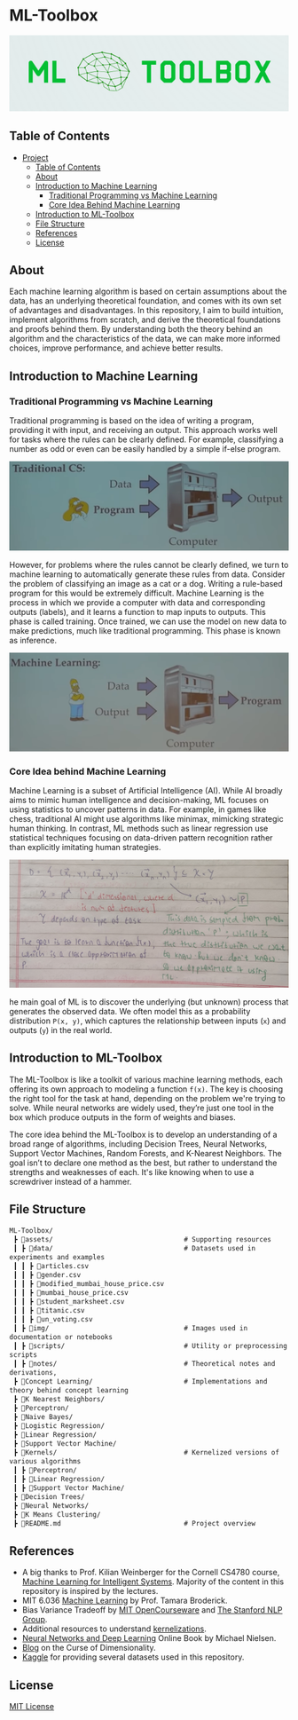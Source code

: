 # ML-Toolbox

<p align="center">
    <img src="assets/img/logo.png" alt="logo">
</p>

## Table of Contents

- [Project](#ml-toolbox)
  - [Table of Contents](#table-of-contents)
  - [About](#about)
  - [Introduction to Machine Learning](#introduction-to-machine-learning)
    - [Traditional Programming vs Machine Learning](#traditional-programming-vs-machine-learning)
    - [Core Idea Behind Machine Learning](#core-idea-behind-machine-learning)
  - [Introduction to ML-Toolbox](#introduction-to-ml-toolbox)
  - [File Structure](#file-structure)
  - [References](#references)
  - [License](#license)

## About

Each machine learning algorithm is based on certain assumptions about the data, has an underlying theoretical foundation, and comes with its own set of advantages and disadvantages. In this repository, I aim to build intuition, implement algorithms from scratch, and derive the theoretical foundations and proofs behind them. By understanding both the theory behind an algorithm and the characteristics of the data, we can make more informed choices, improve performance, and achieve better results.

## Introduction to Machine Learning

### Traditional Programming vs Machine Learning

Traditional programming is based on the idea of writing a program, providing it with input, and receiving an output. This approach works well for tasks where the rules can be clearly defined. For example, classifying a number as odd or even can be easily handled by a simple if-else program.

<img src = "assets/img/Traditional CS.png" alt="ML">

However, for problems where the rules cannot be clearly defined, we turn to machine learning to automatically generate these rules from data. Consider the problem of classifying an image as a cat or a dog. Writing a rule-based program for this would be extremely difficult. Machine Learning is the process in which we provide a computer with data and corresponding outputs (labels), and it learns a function to map inputs to outputs. This phase is called training. Once trained, we can use the model on new data to make predictions, much like traditional programming. This phase is known as inference.

<img src = "assets/img/ML.png" alt="ML">

### Core Idea behind Machine Learning

Machine Learning is a subset of Artificial Intelligence (AI). While AI broadly aims to mimic human intelligence and decision-making, ML focuses on using statistics to uncover patterns in data. For example, in games like chess, traditional AI might use algorithms like minimax, mimicking strategic human thinking. In contrast, ML methods such as linear regression use statistical techniques focusing on data-driven pattern recognition rather than explicitly imitating human strategies.

<img src="assets/img/ml-idea.jpg" alt="ml-idea">

he main goal of ML is to discover the underlying (but unknown) process that generates the observed data. We often model this as a probability distribution `P(x, y)`, which captures the relationship between inputs (`x`) and outputs (`y`) in the real world.

## Introduction to ML-Toolbox

The ML-Toolbox is like a toolkit of various machine learning methods, each offering its own approach to modeling a function `f(x)`. The key is choosing the right tool for the task at hand, depending on the problem we're trying to solve. While neural networks are widely used, they’re just one tool in the box which produce outputs in the form of weights and biases.

The core idea behind the ML-Toolbox is to develop an understanding of a broad range of algorithms, including Decision Trees, Neural Networks, Support Vector Machines, Random Forests, and K-Nearest Neighbors. The goal isn’t to declare one method as the best, but rather to understand the strengths and weaknesses of each. It's like knowing when to use a screwdriver instead of a hammer.

## File Structure

```
ML-Toolbox/
 ┣ 📂assets/                                 # Supporting resources
 ┃ ┣ 📂data/                                 # Datasets used in experiments and examples
 ┃ ┃ ┣ 📄articles.csv
 ┃ ┃ ┣ 📄gender.csv
 ┃ ┃ ┣ 📄modified_mumbai_house_price.csv
 ┃ ┃ ┣ 📄mumbai_house_price.csv
 ┃ ┃ ┣ 📄student_marksheet.csv
 ┃ ┃ ┣ 📄titanic.csv
 ┃ ┃ ┣ 📄un_voting.csv 
 ┃ ┣ 📂img/                                  # Images used in documentation or notebooks
 ┃ ┣ 📂scripts/                              # Utility or preprocessing scripts
 ┃ ┣ 📂notes/                                # Theoretical notes and derivations, 
 ┣ 📂Concept Learning/                       # Implementations and theory behind concept learning
 ┣ 📂K Nearest Neighbors/
 ┣ 📂Perceptron/
 ┣ 📂Naive Bayes/
 ┣ 📂Logistic Regression/
 ┣ 📂Linear Regression/
 ┣ 📂Support Vector Machine/
 ┣ 📂Kernels/                                # Kernelized versions of various algorithms
 ┃ ┣ 📂Perceptron/
 ┃ ┣ 📂Linear Regression/
 ┃ ┣ 📂Support Vector Machine/
 ┣ 📂Decision Trees/
 ┣ 📂Neural Networks/
 ┣ 📂K Means Clustering/
 ┣ 📄README.md                               # Project overview
```

## References

* A big thanks to Prof. Kilian Weinberger for the Cornell CS4780 course, <a href="https://www.youtube.com/playlist?list=PLl8OlHZGYOQ7bkVbuRthEsaLr7bONzbXS">Machine Learning for Intelligent Systems</a>. Majority of the content in this repository is inspired by the lectures.
* MIT 6.036 <a href="https://www.youtube.com/playlist?list=PLxC_ffO4q_rW0bqQB80_vcQB09HOA3ClV">Machine Learning</a> by Prof. Tamara Broderick.
* Bias Variance Tradeoff by <a href="https://ocw.mit.edu/courses/15-097-prediction-machine-learning-and-statistics-spring-2012/dec694eb34799f6bea2e91b1c06551a0_MIT15_097S12_lec04.pdf" target="_blank">MIT OpenCourseware</a> and <a href="https://nlp.stanford.edu/IR-book/html/htmledition/the-bias-variance-tradeoff-1.html" target="_blank">The Stanford NLP Group</a>.
* Additional resources to understand <a href="https://ml-course.github.io/master/notebooks/03%20-%20Kernelization.html">kernelizations</a>.
* <a href="http://neuralnetworksanddeeplearning.com/index.html">Neural Networks and Deep Learning</a> Online Book by Michael Nielsen.
* <a href="https://www.visiondummy.com/2014/04/curse-dimensionality-affect-classification/">Blog</a> on the Curse of Dimensionality.
* <a href="https://www.kaggle.com/">Kaggle</a> for providing several datasets used in this repository.

## License
[MIT License](https://opensource.org/licenses/MIT)